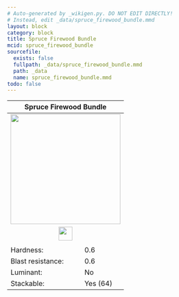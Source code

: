 ```yaml
---
# Auto-generated by _wikigen.py. DO NOT EDIT DIRECTLY!
# Instead, edit _data/spruce_firewood_bundle.mmd
layout: block
category: block
title: Spruce Firewood Bundle
mcid: spruce_firewood_bundle
sourcefile:
  exists: false
  fullpath: _data/spruce_firewood_bundle.mmd
  path: _data
  name: spruce_firewood_bundle.mmd
todo: false
---
```


<table class="block-info"><thead><tr>
<th colspan=2>Spruce Firewood Bundle</th>
</tr></thead><tbody>
<tr><td colspan=2 class="cell-image-big" style="text-align:center"><img onerror="this.src={{ "/img/missing_lg.png" | relative_url | jsonify | escape }}" src="/allotment/img/textures/allotment/spruce_firewood_bundle.png" width="256" height="256" alt="" class="preview-icon"></td></tr>
<tr><td colspan=2 class="cell-image-small" style="text-align:center"><img onerror="this.src={{ "/img/missing.png" | relative_url | jsonify | escape }}" src="/allotment/img/inventory_textures/allotment/spruce_firewood_bundle.png" width="32" height="32" alt="" class="inventory-icon"></td></tr>
<tr><td colspan=2 style="text-align:center"><span class="tool-info tool-axe tool-level-0" title="Breaks faster with an Axe"></span></td></tr>
<tr><td>Hardness:</td><td>0.6</td></tr>
<tr><td>Blast resistance:</td><td>0.6</td></tr>
<tr><td>Luminant:</td><td>No</td></tr>
<tr><td>Stackable:</td><td>Yes (64)</td></tr>
</tbody></table>

